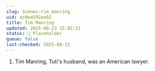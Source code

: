```yaml
---
slug: Scenes:tim_manring
uid: ac0ea592aa92
title: Tim Manring
updated: 2025-08-23 15:02:21
status: 🔳 Placeholder
queue: false
last-checked: 2025-08-21
---
```



1. Tim Manring, Tuti's husband, was an American lawyer.
